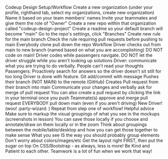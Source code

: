 Codeup Design Setup/Workflow
Create a new organization (under your profile, righthand tab, select my organizations, create new organization)
Name it based on your team members' names
Invite your teammates and give them the role of "Owner"
Create a new repo within that organization called "codeup-design-project"
Create a readme so your default branch will become "main"
Go to the repo's settings, click "Branches"
Create new rule for the main branch
Check the rule requiring pull requests before pushing to main
Everybody clone pull down the repo
Workflow
Driver checks out from main to new branch (named based on what you are accomplishing)
DO NOT code on main!
Driver codes while passengers navigate. DO NOT let the driver struggle while you aren't looking up solutions
Driver: communicate what you are trying to do verbally. People can't read your thoughts
Passengers: Proactively search for answers so the driver doesn't sit still for too long
Driver is done with feature.
Git add/commit with message
Pushes their branch (NOT MAIN) to the remote (GitHub)
Creates Pull request from their branch into main
Communicate your changes and verbally ask for merge of pull request
You can also create a pull request by clicking the link in your terminal once you push
Teammate(s) approve and merge pull request
EVERYBODY pull down main (even if you aren't driving)
New Driver! (woo! :party-wizard: )
Repeat from step one of workflow!
Helpful advice
Make sure to markup the visual groupings of what you see in the mockups (screenshots in lesson)
You can save those locally if you choose and annotate/draw on them locally or in the zoom
Think about groupings between the mobile/table/desktop and how you can get those together to make sense
What you see IS the way you should probably group elements
Don't worry about colors/images/etc
Get the layout right FIRST, then put the sugar on top
On CSS/Bootstrap - as always, less is more!
Be Kind and Patient to each other. Teamwork is a lot of fun when we work that way!